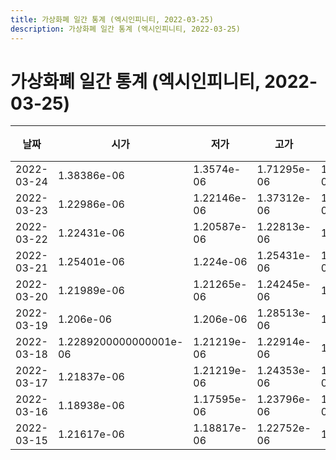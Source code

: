 ```yaml
---
title: 가상화폐 일간 통계 (엑시인피니티, 2022-03-25)
description: 가상화폐 일간 통계 (엑시인피니티, 2022-03-25)
---
```


가상화폐 일간 통계 (엑시인피니티, 2022-03-25)
===

|날짜|시가|저가|고가|종가|비고|
|--|--|--|--|--|--|
|2022-03-24|1.38386e-06|1.3574e-06|1.71295e-06|1.5841900000000002e-06|    |
|2022-03-23|1.22986e-06|1.22146e-06|1.37312e-06|1.3616399999999998e-06|    |
|2022-03-22|1.22431e-06|1.20587e-06|1.22813e-06|1.22813e-06|    |
|2022-03-21|1.25401e-06|1.224e-06|1.25431e-06|1.2306000000000001e-06|    |
|2022-03-20|1.21989e-06|1.21265e-06|1.24245e-06|1.21936e-06|    |
|2022-03-19|1.206e-06|1.206e-06|1.28513e-06|1.24076e-06|    |
|2022-03-18|1.2289200000000001e-06|1.21219e-06|1.22914e-06|1.21219e-06|    |
|2022-03-17|1.21837e-06|1.21219e-06|1.24353e-06|1.2418299999999999e-06|    |
|2022-03-16|1.18938e-06|1.17595e-06|1.23796e-06|1.2147099999999998e-06|    |
|2022-03-15|1.21617e-06|1.18817e-06|1.22752e-06|1.18817e-06|    |
